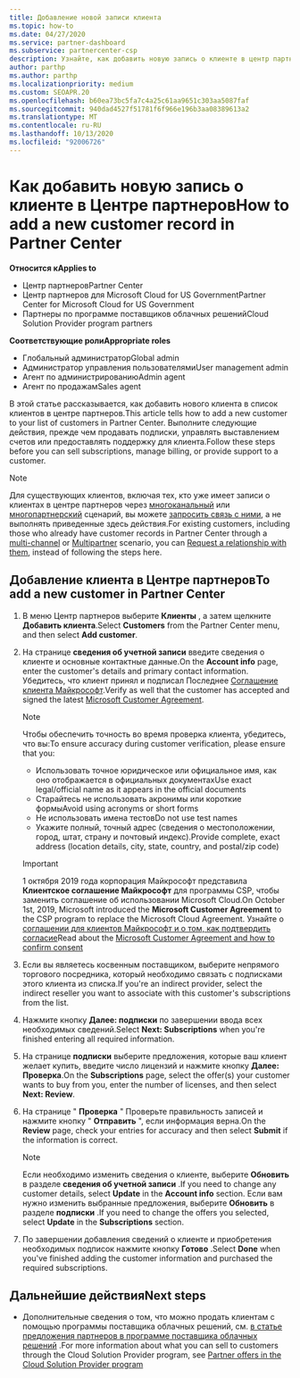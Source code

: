 ```yaml
---
title: Добавление новой записи клиента
ms.topic: how-to
ms.date: 04/27/2020
ms.service: partner-dashboard
ms.subservice: partnercenter-csp
description: Узнайте, как добавить новую запись о клиенте в центр партнеров. Затем можно продать клиентские подписки, управлять выставлением счетов или предоставлять поддержку клиентов.
author: parthp
ms.author: parthp
ms.localizationpriority: medium
ms.custom: SEOAPR.20
ms.openlocfilehash: b60ea73bc5fa7c4a25c61aa9651c303aa5087faf
ms.sourcegitcommit: 940dad4527f51781f6f966e196b3aa08389613a2
ms.translationtype: MT
ms.contentlocale: ru-RU
ms.lasthandoff: 10/13/2020
ms.locfileid: "92006726"
---
```

# <a name="how-to-add-a-new-customer-record-in-partner-center"></a><span data-ttu-id="f8029-104">Как добавить новую запись о клиенте в Центре партнеров</span><span class="sxs-lookup"><span data-stu-id="f8029-104">How to add a new customer record in Partner Center</span></span>

<span data-ttu-id="f8029-105">**Относится к**</span><span class="sxs-lookup"><span data-stu-id="f8029-105">**Applies to**</span></span>

- <span data-ttu-id="f8029-106">Центр партнеров</span><span class="sxs-lookup"><span data-stu-id="f8029-106">Partner Center</span></span>
- <span data-ttu-id="f8029-107">Центр партнеров для Microsoft Cloud for US Government</span><span class="sxs-lookup"><span data-stu-id="f8029-107">Partner Center for Microsoft Cloud for US Government</span></span>
- <span data-ttu-id="f8029-108">Партнеры по программе поставщиков облачных решений</span><span class="sxs-lookup"><span data-stu-id="f8029-108">Cloud Solution Provider program partners</span></span>

<span data-ttu-id="f8029-109">**Соответствующие роли**</span><span class="sxs-lookup"><span data-stu-id="f8029-109">**Appropriate roles**</span></span>

- <span data-ttu-id="f8029-110">Глобальный администратор</span><span class="sxs-lookup"><span data-stu-id="f8029-110">Global admin</span></span>
- <span data-ttu-id="f8029-111">Администратор управления пользователями</span><span class="sxs-lookup"><span data-stu-id="f8029-111">User management admin</span></span>
- <span data-ttu-id="f8029-112">Агент по администрированию</span><span class="sxs-lookup"><span data-stu-id="f8029-112">Admin agent</span></span>
- <span data-ttu-id="f8029-113">Агент по продажам</span><span class="sxs-lookup"><span data-stu-id="f8029-113">Sales agent</span></span>

<span data-ttu-id="f8029-114">В этой статье рассказывается, как добавить нового клиента в список клиентов в центре партнеров.</span><span class="sxs-lookup"><span data-stu-id="f8029-114">This article tells how to add a new customer to your list of customers in Partner Center.</span></span> <span data-ttu-id="f8029-115">Выполните следующие действия, прежде чем продавать подписки, управлять выставлением счетов или предоставлять поддержку для клиента.</span><span class="sxs-lookup"><span data-stu-id="f8029-115">Follow these steps before you can sell subscriptions, manage billing, or provide support to a customer.</span></span>

>[!NOTE]
><span data-ttu-id="f8029-116">Для существующих клиентов, включая тех, кто уже имеет записи о клиентах в центре партнеров через [многоканальный](multichannel.md) или [многопартнерский](multipartner.md) сценарий, вы можете [запросить связь с ними](request-a-relationship-with-a-customer.md), а не выполнять приведенные здесь действия.</span><span class="sxs-lookup"><span data-stu-id="f8029-116">For existing customers, including those who already have customer records in Partner Center through a [multi-channel](multichannel.md) or [Multipartner](multipartner.md) scenario, you can [Request a relationship with them](request-a-relationship-with-a-customer.md), instead of following the steps here.</span></span>

## <a name="to-add-a-new-customer-in-partner-center"></a><span data-ttu-id="f8029-117">Добавление клиента в Центре партнеров</span><span class="sxs-lookup"><span data-stu-id="f8029-117">To add a new customer in Partner Center</span></span>

1. <span data-ttu-id="f8029-118">В меню Центр партнеров выберите **Клиенты** , а затем щелкните **Добавить клиента**.</span><span class="sxs-lookup"><span data-stu-id="f8029-118">Select **Customers** from the Partner Center menu, and then select **Add customer**.</span></span>

2. <span data-ttu-id="f8029-119">На странице **сведения об учетной записи** введите сведения о клиенте и основные контактные данные.</span><span class="sxs-lookup"><span data-stu-id="f8029-119">On the **Account info** page, enter the customer's details and primary contact information.</span></span> <span data-ttu-id="f8029-120">Убедитесь, что клиент принял и подписал Последнее [Соглашение клиента Майкрософт](agreements.md).</span><span class="sxs-lookup"><span data-stu-id="f8029-120">Verify as well that the customer has accepted and signed the latest [Microsoft Customer Agreement](agreements.md).</span></span>

   >[!NOTE]
   >
   ><span data-ttu-id="f8029-121">Чтобы обеспечить точность во время проверка клиента, убедитесь, что вы:</span><span class="sxs-lookup"><span data-stu-id="f8029-121">To ensure accuracy during customer verification, please ensure that you:</span></span>
   >
   >- <span data-ttu-id="f8029-122">Использовать точное юридическое или официальное имя, как оно отображается в официальных документах</span><span class="sxs-lookup"><span data-stu-id="f8029-122">Use exact legal/official name as it appears in the official documents</span></span>
   >- <span data-ttu-id="f8029-123">Старайтесь не использовать акронимы или короткие формы</span><span class="sxs-lookup"><span data-stu-id="f8029-123">Avoid using acronyms or short forms</span></span>
   >- <span data-ttu-id="f8029-124">Не использовать имена тестов</span><span class="sxs-lookup"><span data-stu-id="f8029-124">Do not use test names</span></span>
   >- <span data-ttu-id="f8029-125">Укажите полный, точный адрес (сведения о местоположении, город, штат, страну и почтовый индекс).</span><span class="sxs-lookup"><span data-stu-id="f8029-125">Provide complete, exact address (location details, city, state, country, and postal/zip code)</span></span>

   >[!IMPORTANT]
   > <span data-ttu-id="f8029-126">1 октября 2019 года корпорация Майкрософт представила **Клиентское соглашение Майкрософт** для программы CSP, чтобы заменить соглашение об использовании Microsoft Cloud.</span><span class="sxs-lookup"><span data-stu-id="f8029-126">On October 1st, 2019, Microsoft introduced the **Microsoft Customer Agreement** to the CSP program to replace the Microsoft Cloud Agreement.</span></span> <span data-ttu-id="f8029-127">Узнайте о [соглашении для клиентов Майкрософт и о том, как подтвердить согласие](confirm-customer-agreement.md)</span><span class="sxs-lookup"><span data-stu-id="f8029-127">Read about the [Microsoft Customer Agreement and how to confirm consent](confirm-customer-agreement.md)</span></span>
  
3. <span data-ttu-id="f8029-128">Если вы являетесь косвенным поставщиком, выберите непрямого торгового посредника, который необходимо связать с подписками этого клиента из списка.</span><span class="sxs-lookup"><span data-stu-id="f8029-128">If you're an indirect provider, select the indirect reseller you want to associate with this customer's subscriptions from the list.</span></span>

4. <span data-ttu-id="f8029-129">Нажмите кнопку **Далее: подписки** по завершении ввода всех необходимых сведений.</span><span class="sxs-lookup"><span data-stu-id="f8029-129">Select **Next: Subscriptions** when you're finished entering all required information.</span></span>

5. <span data-ttu-id="f8029-130">На странице **подписки** выберите предложения, которые ваш клиент желает купить, введите число лицензий и нажмите кнопку **Далее: Проверка**.</span><span class="sxs-lookup"><span data-stu-id="f8029-130">On the **Subscriptions** page, select the offer(s) your customer wants to buy from you, enter the number of licenses, and then select **Next: Review**.</span></span>

6. <span data-ttu-id="f8029-131">На странице " **Проверка** " Проверьте правильность записей и нажмите кнопку " **Отправить** ", если информация верна.</span><span class="sxs-lookup"><span data-stu-id="f8029-131">On the **Review** page, check your entries for accuracy and then select **Submit** if the information is correct.</span></span>

   >[!NOTE]
   ><span data-ttu-id="f8029-132">Если необходимо изменить сведения о клиенте, выберите **Обновить** в разделе **сведения об учетной записи** .</span><span class="sxs-lookup"><span data-stu-id="f8029-132">If you need to change any customer details, select **Update** in the **Account info** section.</span></span> <span data-ttu-id="f8029-133">Если вам нужно изменить выбранные предложения, выберите **Обновить** в разделе **подписки** .</span><span class="sxs-lookup"><span data-stu-id="f8029-133">If you need to change the offers you selected, select **Update** in the **Subscriptions** section.</span></span>

7. <span data-ttu-id="f8029-134">По завершении добавления сведений о клиенте и приобретения необходимых подписок нажмите кнопку **Готово** .</span><span class="sxs-lookup"><span data-stu-id="f8029-134">Select **Done** when you've finished adding the customer information and purchased the required subscriptions.</span></span>

## <a name="next-steps"></a><span data-ttu-id="f8029-135">Дальнейшие действия</span><span class="sxs-lookup"><span data-stu-id="f8029-135">Next steps</span></span>

- <span data-ttu-id="f8029-136">Дополнительные сведения о том, что можно продать клиентам с помощью программы поставщика облачных решений, см. [в статье предложения партнеров в программе поставщика облачных решений](csp-offers.md) .</span><span class="sxs-lookup"><span data-stu-id="f8029-136">For more information about what you can sell to customers through the Cloud Solution Provider program, see [Partner offers in the Cloud Solution Provider program](csp-offers.md)</span></span>


